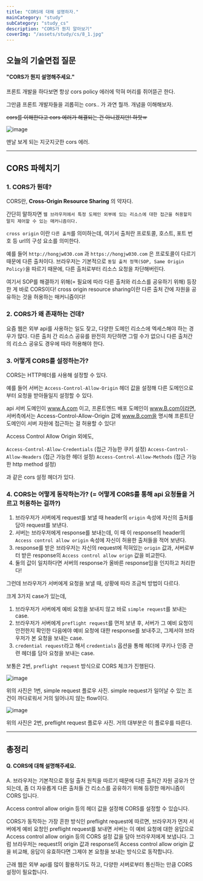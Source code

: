 ```yaml
---
title: "CORS에 대해 설명하자."
mainCategory: "study"
subCategory: "study_cs"
description: "CORS가 뭔지 알아보기"
coverImg: "/assets/study/cs/8_1.jpg"
---
```


## 오늘의 기술면접 질문

#### "CORS가 뭔지 설명해주세요."

프론트 개발을 하다보면 항상 cors policy 에러에 막혀 머리를 쥐어뜯곤 한다.

그만큼 프론트 개발자들을 괴롭히는 cors.. 가 과연 뭘까. 개념을 이해해보자.

~~cors를 이해한다고 cors 에러가 해결되는 건 아니겠지만! 하핫ㅠ~~

![image](/assets/study/cs/8_1.png)

맨날 보게 되는 지긋지긋한 cors 에러.

***

## CORS 파헤치기

### 1. CORS가 뭔데?

CORS란, **Cross-Origin Resource Sharing** 의 약자다.

간단히 말하자면 `웹 브라우저에서 특정 도메인 외부에 있는 리소스에 대한 접근을 허용할지 말지 제어할 수 있는 매커니즘이다.`

`cross origin` 이란 `다른 출처`를 의미하는데, 여기서 출처란 프로토콜, 호스트, 포트 번호 등 url의 구성 요소를 의미한다.

예를 들어 `http://hongjw030.com` 과 `https://hongjw030.com` 은 프로토콜이 다르기 때문에 다른 출처이다. 브라우저는 기본적으로 `동일 출처 정책(SOP, Same Origin Policy)`을 따르기 때문에, 다른 출처로부터 리소스 요청을 차단해버린다.

여기서 SOP를 해결하기 위해(= 필요에 따라 다른 출처와 리소스를 공유하기 위해) 등장한 게 바로 CORS이다! cross origin resource sharing이란 다른 출처 간에 자원을 공유하는 것을 허용하는 매커니즘이다! 


### 2. CORS가 왜 존재하는 건데?

요즘 웹은 외부 api를 사용하는 일도 잦고, 다양한 도메인 리소스에 엑세스해야 하는 경우가 많다. 다른 출처 간 리소스 공유를 완전히 차단하면 그럴 수가 없으니 다른 출처간의 리소스 공유도 경우에 따라 허용해야 한다.


### 3. 어떻게 CORS를 설정하는가?

CORS는 HTTP헤더를 사용해 설정할 수 있다.

예를 들어 서버는 `Access-Control-Allow-Origin` 헤더 값을 설정해 다른 도메인으로부터 요청을 받아들일지 설정할 수 있다.

api 서버 도메인이 www.A.com 이고, 프론트엔드 배포 도메인이 www.B.com이라면, 서버측에서는 Access-Control-Allow-Origin 값에 www.B.com을 명시해 프론트단 도메인이 서버 자원에 접근하는 걸 허용할 수 있다!

Access Control Allow Origin 외에도, 

`Access-Control-Allow-Credentials` (접근 가능한 쿠키 설정)
`Access-Control-Allow-Headers` (접근 가능한 헤더 설정)
`Access-Control-Allow-Methods` (접근 가능한 http method 설정)

과 같은 cors 설정 헤더가 있다.

### 4. CORS는 어떻게 동작하는가? (= 어떻게 CORS를 통해 api 요청들을 거르고 허용하는 걸까?)

1. 브라우저가 서버에게 request를 보낼 때 header의 `origin` 속성에 자신의 출처를 담아 request를 보낸다.
2. 서버는 브라우저에게 response를 보내는데, 이 때 이 response의 header의 `Access control allow origin` 속성에 자신이 허용한 출처들을 적어 보낸다.
3. response를 받은 브라우저는 자신의 request에 적혀있는 `origin` 값과, 서버로부터 받은 response의 `Access control allow orign` 값을 비교한다.
4. 둘의 값이 일치하다면 서버의 response가 올바른 response임을 인지하고 처리한다!

그런데 브라우저가 서버에게 요청을 보낼 때, 상황에 따라 조금씩 방법이 다르다.

크게 3가지 case가 있는데, 

1. 브라우저가 서버에게 예비 요청을 보내지 않고 바로 `simple request`를 보내는 case.
2. 브라우저가 서버에게 `preflight request`를 먼저 보낸 후, 서버가 그 예비 요청이 안전한지 확인한 다음에야 예비 요청에 대한 response를 보내주고, 그제서야 브라우저가 본 요청을 보내는 case.
3. `credential request`라고 해서 `credentials` 옵션을 통해 헤더에 쿠키나 인증 관련 헤더를 담아 요청을 보내는 case.

보통은 2번, `preflight request` 방식으로 CORS 체크가 진행된다.

![image](/assets/study/cs/8_2.png)

위의 사진은 1번, simple request 플로우 사진. simple request가 일어날 수 있는 조건이 까다로워서 거의 일어나지 않는 flow이다.

![image](/assets/study/cs/8_3.png)

위의 사진은 2번, preflight request 플로우 사진. 거의 대부분은 이 플로우를 따른다.


***

## 총정리

#### Q. CORS에 대해 설명해주세요.

A. 브라우저는 기본적으로 동일 출처 원칙을 따르기 때문에 다른 출처간 자원 공유가 안되는데, 좀 더 자유롭게 다른 출처들 간 리소스를 공유하기 위해 등장한 매커니즘이 CORS 입니다.

Access control allow origin 등의 헤더 값을 설정해 CORS를 설정할 수 있습니다.

CORS가 동작하는 가장 흔한 방식인 preflight request에 따르면, 브라우저가 먼저 서버에게 예비 요청인 preflight request를 보내면 서버는 이 예비 요청에 대한 응답으로 Access control allow origin 등의 CORS 설정 값을 담아 브라우저에게 보냅니다.
그럼 브라우저는 request의 origin 값과 response의 Access control allow origin 값을 비교해, 응답이 유효하다면 그제야 본 요청을 보내는 방식으로 동작합니다.

근래 웹은 외부 api를 많이 활용하기도 하고, 다양한 서버로부터 통신하는 만큼 CORS 설정이 필요합니다.


